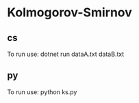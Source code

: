 Kolmogorov-Smirnov
=================

cs
--
To run use:
dotnet run dataA.txt dataB.txt

py
--
To run use:
python ks.py
